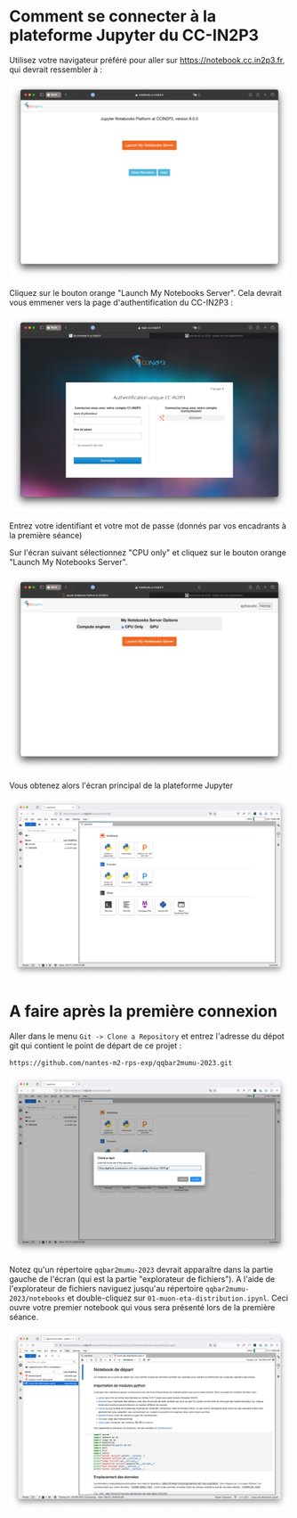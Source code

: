 # Comment se connecter à la plateforme Jupyter du CC-IN2P3

Utilisez votre navigateur préféré pour aller sur https://notebook.cc.in2p3.fr, qui devrait ressembler à : 

![](./cc-jupyter-platform-landing-page.png)

Cliquez sur le bouton orange "Launch My Notebooks Server". Cela devrait vous emmener vers la page d'authentification du CC-IN2P3 :

![](./cc-authentication-page.png)

Entrez votre identifiant et votre mot de passe (donnés par vos encadrants à la première séance)

Sur l'écran suivant sélectionnez "CPU only" et cliquez sur le bouton  orange "Launch My Notebooks Server".

![](./cc-notebook-server-options.png)

Vous obtenez alors l'écran principal de la plateforme Jupyter 

![](./cc-jupyter-ui.png)

# A faire après la première connexion

Aller dans le menu `Git -> Clone a Repository` et entrez l'adresse du dépot git qui contient le point de départ de ce projet : 

```shell
https://github.com/nantes-m2-rps-exp/qqbar2mumu-2023.git
```

![](./cc-jupyter-clone-a-repo.png)

Notez qu'un répertoire `qqbar2mumu-2023` devrait apparaître dans la partie gauche de l'écran (qui est la partie "explorateur de fichiers"). A l'aide de l'explorateur de fichiers naviguez jusqu'au répertoire `qqbar2mumu-2023/notebooks` et double-cliquez sur `01-muon-eta-distribution.ipynl`. Ceci ouvre votre premier notebook qui vous sera présenté lors de la première séance.

![](./cc-jupyter-first-notebook.png)
